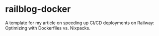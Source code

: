 # railblog-docker
A template for my article on speeding up CI/CD deployments on Railway: Optimizing with Dockerfiles vs. Nixpacks.
